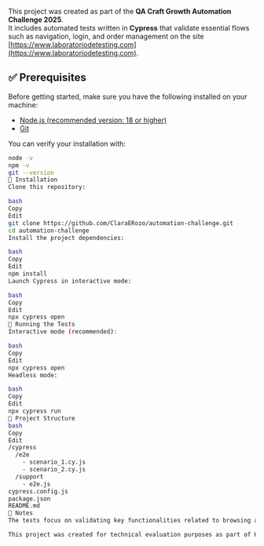 This project was created as part of the **QA Craft Growth Automation Challenge 2025**.  
It includes automated tests written in **Cypress** that validate essential flows such as navigation, login, and order management 
on the site [https://www.laboratoriodetesting.com](https://www.laboratoriodetesting.com).

## ✅ Prerequisites

Before getting started, make sure you have the following installed on your machine:

- [Node.js (recommended version: 18 or higher)](https://nodejs.org/)
- [Git](https://git-scm.com/)

You can verify your installation with:

```bash
node -v
npm -v
git --version
🚀 Installation
Clone this repository:

bash
Copy
Edit
git clone https://github.com/ClaraERozo/automation-challenge.git
cd automation-challenge
Install the project dependencies:

bash
Copy
Edit
npm install
Launch Cypress in interactive mode:

bash
Copy
Edit
npx cypress open
🧪 Running the Tests
Interactive mode (recommended):

bash
Copy
Edit
npx cypress open
Headless mode:

bash
Copy
Edit
npx cypress run
📁 Project Structure
bash
Copy
Edit
/cypress
  /e2e
    - scenario_1.cy.js
    - scenario_2.cy.js
  /support
    - e2e.js
cypress.config.js
package.json
README.md
💬 Notes
The tests focus on validating key functionalities related to browsing and order visibility on the site.

This project was created for technical evaluation purposes as part of Huge's QA challenge.
